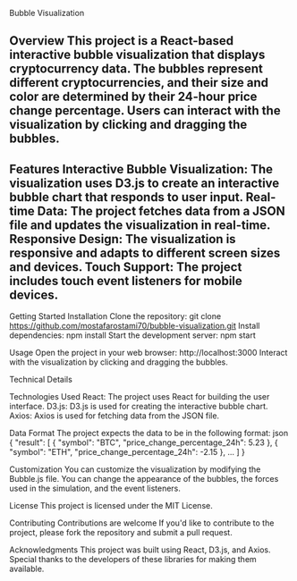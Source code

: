 Bubble Visualization

Overview
This project is a React-based interactive bubble visualization that displays cryptocurrency data. The bubbles represent different cryptocurrencies, and their size and color are determined by their 24-hour price change percentage. Users can interact with the visualization by clicking and dragging the bubbles.
--------------------------------------------------
Features
Interactive Bubble Visualization: The visualization uses D3.js to create an interactive bubble chart that responds to user input.
Real-time Data: The project fetches data from a JSON file and updates the visualization in real-time.
Responsive Design: The visualization is responsive and adapts to different screen sizes and devices.
Touch Support: The project includes touch event listeners for mobile devices.
----------------
Getting Started
Installation
Clone the repository: git clone https://github.com/mostafarostami70/bubble-visualization.git
Install dependencies: npm install
Start the development server: npm start

Usage
Open the project in your web browser: http://localhost:3000
Interact with the visualization by clicking and dragging the bubbles.

Technical Details

Technologies Used
React: The project uses React for building the user interface.
D3.js: D3.js is used for creating the interactive bubble chart.
Axios: Axios is used for fetching data from the JSON file.

Data Format
The project expects the data to be in the following format:
json
{
  "result": [
    {
      "symbol": "BTC",
      "price_change_percentage_24h": 5.23
    },
    {
      "symbol": "ETH",
      "price_change_percentage_24h": -2.15
    },
    ...
  ]
}

Customization
You can customize the visualization by modifying the Bubble.js file. You can change the appearance of the bubbles, the forces used in the simulation, and the event listeners.

License
This project is licensed under the MIT License.

Contributing
Contributions are welcome If you'd like to contribute to the project, please fork the repository and submit a pull request.

Acknowledgments
This project was built using React, D3.js, and Axios. Special thanks to the developers of these libraries for making them available.
